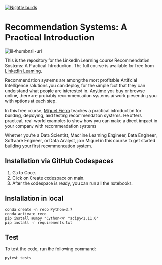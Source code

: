[![Nightly builds](https://github.com/LinkedInLearning/recommendation-systems-a-practical-introduction-2703578/actions/workflows/nightly_builds.yml/badge.svg)](https://github.com/LinkedInLearning/recommendation-systems-a-practical-introduction-2703578/actions/workflows/nightly_builds.yml)

# Recommendation Systems: A Practical Introduction
![lil-thumbnail-url]

This is the repository for the LinkedIn Learning course Recommendation Systems: A Practical Introduction. The full course is available for free from [LinkedIn Learning][lil-course-url].

Recommendation systems are among the most profitable Artificial Intelligence solutions you can deploy, for the simple fact that they can understand what people are interested in.  Anytime you buy or browse online, there are probably recommendation systems at work presenting you with options at each step. 

In this free course, [Miguel Fierro](https://www.linkedin.com/in/miguelgfierro/) teaches a practical introduction for building, deploying, and testing recommendation systems. He offers practical, real-world examples to show how you can make a direct impact in your company with recommendation systems. 

Whether you’re a Data Scientist, Machine Learning Engineer, Data Engineer, Software Engineer, or Data Analyst, join Miguel in this course to get started building your first recommendation system.

[0]: # (Replace these placeholder URLs with actual course URLs)

[lil-course-url]: https://www.linkedin.com/learning/recommendation-systems-a-practical-introduction
[lil-thumbnail-url]: https://media.licdn.com/dms/image/D560DAQG8MPbTpDa58w/learning-public-crop_675_1200/0/1706307294561?e=2147483647&v=beta&t=KdN9SWgdqYQupXRM25E8D4WArQcadJt-JRZh16fgrpE

## Installation via GitHub Codespaces

1. Go to Code.
2. Click on Create codespace on main.
3. After the codespace is ready, you can run all the notebooks.

## Installation in local

```
conda create -n reco Python=3.7
conda activate reco
pip install numpy "Cython<4" "scipy<1.11.0"
pip install -r requirements.txt
```

## Test

To test the code, run the following command:

```
pytest tests
```